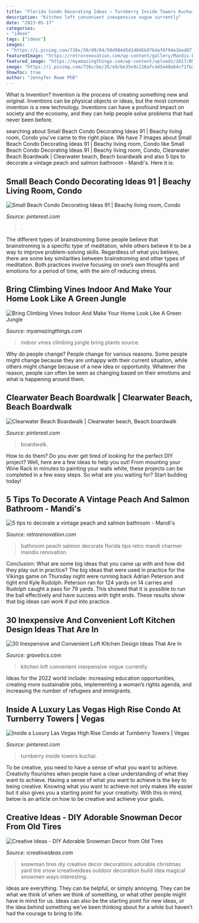 ```yaml
---
title: "Florida Condo Decorating Ideas ~ Turnberry Inside Towers Kuchai"
description: "Kitchen loft convenient inexpensive vogue currently"
date: "2023-05-17"
categories:
- "ideas"
tags: ["ideas"]
images:
- "https://i.pinimg.com/736x/50/d9/84/50d984d5d14845b976daf6f94e1bed87.jpg"
featuredImage: "https://retrorenovation.com/wp-content/gallery/Mandis-bathroom/mandis-bathroom-2.jpg"
featured_image: "https://myamazingthings.com/wp-content/uploads/2017/05/indoor-climbing-plants-8.jpg"
image: "https://i.pinimg.com/736x/be/35/e9/be35e9c210afc4d5e48e64cf1fb24406--clearwater-beach-florida.jpg"
ShowToc: true
author: "Jennyfer Rowe PhD"
---
```



What is Invention?
Invention is the process of creating something new and original. Inventions can be physical objects or ideas, but the most common invention is a new technology. Inventions can have a profound impact on society and the economy, and they can help people solve problems that had never been before.

	

		
searching about Small Beach Condo Decorating Ideas 91 | Beachy living room, Condo you've came to the right place. We have 7 Images about Small Beach Condo Decorating Ideas 91 | Beachy living room, Condo like Small Beach Condo Decorating Ideas 91 | Beachy living room, Condo, Clearwater Beach Boardwalk | Clearwater beach, Beach boardwalk and also 5 tips to decorate a vintage peach and salmon bathroom - Mandi&#039;s. Here it is:
		
    
## Small Beach Condo Decorating Ideas 91 | Beachy Living Room, Condo

<img loading=lazy src="https://i.pinimg.com/736x/f5/27/31/f52731ca7b5a033ba40623e9e3033319.jpg" onerror="this.onerror=null;this.src='https://tse2.mm.bing.net/th?id=OIP.evDcif9GHKCRYTj1cTSpdgHaLF&amp;pid=15.1';" alt="Small Beach Condo Decorating Ideas 91 | Beachy living room, Condo">

_Source: pinterest.com_

>. 

	

The different types of brainstroming
Some people believe that brainstroming is a specific type of meditation, while others believe it to be a way to improve problem-solving skills. Regardless of what you believe, there are some key similarities between brainstroming and other types of meditation. Both practices involve focusing on one’s own thoughts and emotions for a period of time, with the aim of reducing stress.

    
## Bring Climbing Vines Indoor And Make Your Home Look Like A Green Jungle

<img loading=lazy src="https://myamazingthings.com/wp-content/uploads/2017/05/indoor-climbing-plants-8.jpg" onerror="this.onerror=null;this.src='https://tse2.mm.bing.net/th?id=OIP.lTt33NQM3PT07jhKKe-FGwHaLH&amp;pid=15.1';" alt="Bring Climbing Vines Indoor And Make Your Home Look Like A Green Jungle">

_Source: myamazingthings.com_

>indoor vines climbing jungle bring plants source. 

	

Why do people change?
People change for various reasons. Some people might change because they are unhappy with their current situation, while others might change because of a new idea or opportunity. Whatever the reason, people can often be seen as changing based on their emotions and what is happening around them.

    
## Clearwater Beach Boardwalk | Clearwater Beach, Beach Boardwalk

<img loading=lazy src="https://i.pinimg.com/736x/be/35/e9/be35e9c210afc4d5e48e64cf1fb24406--clearwater-beach-florida.jpg" onerror="this.onerror=null;this.src='https://tse2.mm.bing.net/th?id=OIP.QDSHeCx9arlQWWfBYb1FdwHaE7&amp;pid=15.1';" alt="Clearwater Beach Boardwalk | Clearwater beach, Beach boardwalk">

_Source: pinterest.com_

>boardwalk. 

	

How to do them?
Do you ever get tired of looking for the perfect DIY project? Well, here are a few ideas to help you out! From mounting your Wine Rack in minutes to painting your walls white, these projects can be completed in a few easy steps. So what are you waiting for? Start building today!

    
## 5 Tips To Decorate A Vintage Peach And Salmon Bathroom - Mandi&#039;s

<img loading=lazy src="https://retrorenovation.com/wp-content/gallery/Mandis-bathroom/mandis-bathroom-2.jpg" onerror="this.onerror=null;this.src='https://tse1.mm.bing.net/th?id=OIP.UhNXDtgStn3o7u3wXqnBuQHaJ4&amp;pid=15.1';" alt="5 tips to decorate a vintage peach and salmon bathroom - Mandi&#039;s">

_Source: retrorenovation.com_

>bathroom peach salmon decorate florida tips retro mandi charmer mandis renovation. 

	

Conclusion: What are some big ideas that you came up with and how did they play out in practice?
The big ideas that were used in practice for the Vikings game on Thursday night were running back Adrian Peterson and tight end Kyle Rudolph. Peterson ran for 124 yards on 14 carries and Rudolph caught a pass for 79 yards. This showed that it is possible to run the ball effectively and have success with tight ends. These results show that big ideas can work if put into practice.

    
## 30 Inexpensive And Convenient Loft Kitchen Design Ideas That Are In

<img loading=lazy src="https://www.gravetics.com/wp-content/uploads/2017/09/Exclusive-Loft-Kitchen-Design.jpg" onerror="this.onerror=null;this.src='https://tse1.mm.bing.net/th?id=OIP.PpcNXgaiCN6ZuWFPbu3vKwHaJR&amp;pid=15.1';" alt="30 Inexpensive and Convenient Loft Kitchen Design Ideas That Are In">

_Source: gravetics.com_

>kitchen loft convenient inexpensive vogue currently. 

	

Ideas for the 2022 world include: increasing education opportunities, creating more sustainable jobs, implementing a woman’s rights agenda, and increasing the number of refugees and immigrants.

    
## Inside A Luxury Las Vegas High Rise Condo At Turnberry Towers | Vegas

<img loading=lazy src="https://i.pinimg.com/736x/50/d9/84/50d984d5d14845b976daf6f94e1bed87.jpg" onerror="this.onerror=null;this.src='https://tse2.mm.bing.net/th?id=OIP.bt7U3IaKcpPTxckZlWVQnwHaE8&amp;pid=15.1';" alt="Inside a Luxury Las Vegas High Rise Condo at Turnberry Towers | Vegas">

_Source: pinterest.com_

>turnberry inside towers kuchai. 

	

To be creative, you need to have a sense of what you want to achieve.
Creativity flourishes when people have a clear understanding of what they want to achieve. Having a sense of what you want to achieve is the key to being creative. Knowing what you want to achieve not only makes life easier but it also gives you a starting point for your creativity. With this in mind, below is an article on how to be creative and achieve your goals.

    
## Creative Ideas - DIY Adorable Snowman Decor From Old Tires

<img loading=lazy src="http://www.icreativeideas.com/wp-content/uploads/2014/12/Creative-Ideas-DIY-Adorable-Snowman-Decor-from-Old-Tires-1.jpg?ed7071" onerror="this.onerror=null;this.src='https://tse2.mm.bing.net/th?id=OIP.-wtQEIYoav_SIfiKVGR-yQHaKe&amp;pid=15.1';" alt="Creative Ideas - DIY Adorable Snowman Decor from Old Tires">

_Source: icreativeideas.com_

>snowman tires diy creative decor decorations adorable christmas yard tire snow icreativeideas outdoor decoration build idea magical snowmen ways interesting. 

	

Ideas are everything. They can be helpful, or simply annoying. They can be what we think of when we think of something, or what other people might have in mind for us. Ideas can also be the starting point for new ideas, or the idea behind something we’ve been thinking about for a while but haven’t had the courage to bring to life.

